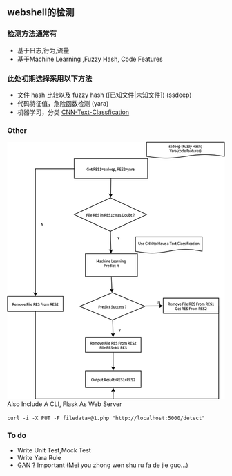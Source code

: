 ## webshell的检测

### 检测方法通常有

* 基于日志,行为,流量
* 基于Machine Learning ,Fuzzy Hash, Code Features

### 此处初期选择采用以下方法

* 文件 hash 比较以及 fuzzy hash ([已知文件|未知文件]) (ssdeep)
* 代码特征值，危险函数检测 (yara)
* 机器学习，分类 [CNN-Text-Classfication](https://github.com/dennybritz/cnn-text-classification-tf/)

### Other

![Design](./funny.png)
Also Include A CLI, Flask As Web Server

`curl -i -X PUT -F filedata=@1.php "http://localhost:5000/detect"`

### To do

* Write Unit Test,Mock Test
* Write Yara Rule
* GAN ? Important
(Mei you zhong wen shu ru fa de jie guo...)

